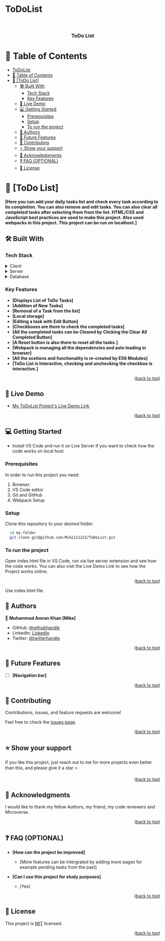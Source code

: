 # ToDoList
<a name="readme-top"></a>

<div align="center">
  <!-- You are encouraged to replace this logo with your own! Otherwise you can also remove it. -->
 
  <br/>

  <h3><b>ToDo List</b></h3>

</div>

<!-- TABLE OF CONTENTS -->

# 📗 Table of Contents

- [ToDoList](#todolist)
- [📗 Table of Contents](#-table-of-contents)
- [📖 \[ToDo List\] ](#-todo-list-)
  - [🛠 Built With ](#-built-with-)
    - [Tech Stack ](#tech-stack-)
    - [Key Features ](#key-features-)
  - [🚀 Live Demo ](#-live-demo-)
  - [💻 Getting Started ](#-getting-started-)
    - [Prerequisites](#prerequisites)
    - [Setup](#setup)
    - [To run the project](#to-run-the-project)
  - [👥 Authors ](#-authors-)
  - [🔭 Future Features ](#-future-features-)
  - [🤝 Contributing ](#-contributing-)
  - [⭐️ Show your support ](#️-show-your-support-)
  - [🙏 Acknowledgments ](#-acknowledgments-)
  - [❓ FAQ (OPTIONAL) ](#-faq-optional-)
  - [📝 License ](#-license-)

<!-- PROJECT DESCRIPTION -->

# 📖 [ToDo List] <a name="about-project"></a>

**[Here you can add your daily tasks list and check every task according to its completion. You can also remove and edit tasks. You can also clear all completed tasks after selecting them from the list. HTML/CSS and JavaScript best practices are used to make this project. Also used webpacks in this project. This project can be run on localhost.]**

## 🛠 Built With <a name="built-with"></a>

### Tech Stack <a name="tech-stack"></a>

<details>
  <summary>Client</summary>
  <ul>
    <li><a href="https://html.com/">HTML</a></li>
    <li><a href="https://www.w3.org/Style/CSS/Overview.en.html">CSS</a></li>
    <li><a href="https://www.javascript.com/">JavaScript</a></li>    
  </ul>
</details>

<details>
  <summary>Server</summary>
  <ul>
    <li><a href="#">N/A</a></li>
  </ul>
</details>

<details>
<summary>Database</summary>
  <ul>
    <li><a href="#">N/A</a></li>
  </ul>
</details>

<!-- Features -->

### Key Features <a name="key-features"></a>

- **[Displays List of ToDo Tasks]**
- **[Addition of New Tasks]**
- **[Removal of a Task from the list]**
- **[Local storage]**
- **[Editing a task with Edit Button]**
- **[Checkboxes are there to check the completed tasks]**
- **[All the completed tasks can be Cleared by Clicking the Clear All Completed Button]**
- **[A Reset button is also there to reset all the tasks.]**
- **[Webpack is managing all the dependencies and auto loading in browser]**
- **[All the scetions and functionality is re-created by ES6 Modules]**
- **[ToDo List is Interactive, checking and unchecking the checkbox is interactive.]**

<p align="right">(<a href="#readme-top">back to top</a>)</p>

<!-- LIVE DEMO -->

## 🚀 Live Demo <a name="live-demo"></a>

- <a href="https://mike111222.github.io/ToDoList/dist/">My ToDoList Project's Live Demo Link</a>

<p align="right">(<a href="#readme-top">back to top</a>)</p>

<!-- GETTING STARTED -->

## 💻 Getting Started <a name="getting-started"></a>

- Install VS Code and run it on Live Server if you want to check how the code works on local host. 

### Prerequisites

In order to run this project you need:

1. Browser.
2. VS Code editor
3. Git and GitHub
4. Webpack Setup

### Setup

Clone this repository to your desired folder:

```sh
  cd my-folder
  git clone git@github.com:Mike111222/ToDoList.git
```

### To run the project

Open index.html file in VS Code, run via live server extension and see how the code works. You can also visit the Live Demo Link to see how the Project works online.

<p align="right">(<a href="#readme-top">back to top</a>)</p>
Use index.html file.

<!-- AUTHORS -->

## 👥 Authors <a name="authors"></a>

👤 **Muhammad Amran Khan [Mike]**


- GitHub: [@githubhandle](https://github.com/Mike111222)
- LinkedIn: [LinkedIn](https://linkedin.com/in/Mike111222)
- Twitter: [@twitterhandle](https://twitter.com/iMike111222)


<p align="right">(<a href="#readme-top">back to top</a>)</p>

<!-- FUTURE FEATURES -->

## 🔭 Future Features <a name="future-features"></a>

- [ ] **[Navigation bar]**

<p align="right">(<a href="#readme-top">back to top</a>)</p>

<!-- CONTRIBUTING -->

## 🤝 Contributing <a name="contributing"></a>

Contributions, issues, and feature requests are welcome!

Feel free to check the [issues page](../../issues/).

<p align="right">(<a href="#readme-top">back to top</a>)</p>

<!-- SUPPORT -->

## ⭐️ Show your support <a name="support"></a>

If you like this project, just reach out to me for more projects even better than this, and please give it a star ⭐️.


<p align="right">(<a href="#readme-top">back to top</a>)</p>

<!-- ACKNOWLEDGEMENTS -->

## 🙏 Acknowledgments <a name="acknowledgements"></a>

I would like to thank my fellow Authors, my friend, my code reviewers and Microverse.

<p align="right">(<a href="#readme-top">back to top</a>)</p>

<!-- FAQ (optional) -->

## ❓ FAQ (OPTIONAL) <a name="faq"></a>

- **[How can the project be improved]**

  - [More features can be intergrated by adding more pages for example pending tasks from the past]

- **[Can I use this project for study purposes]**

  - [Yes]

<p align="right">(<a href="#readme-top">back to top</a>)</p>

<!-- LICENSE -->

## 📝 License <a name="license"></a>

This project is [MIT](./LICENSE) licensed.

<p align="right">(<a href="#readme-top">back to top</a>)</p>